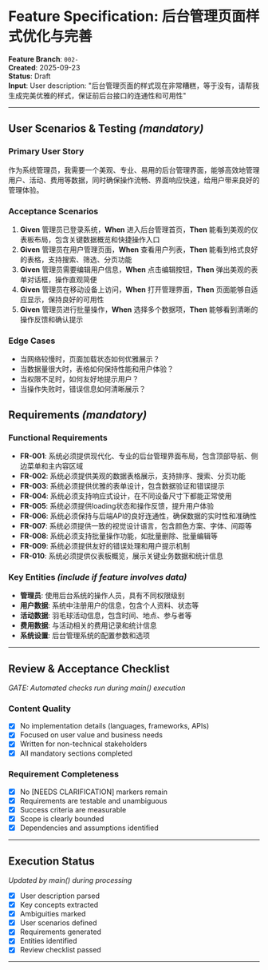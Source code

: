 # Feature Specification: 后台管理页面样式优化与完善

**Feature Branch**: `002-`  
**Created**: 2025-09-23  
**Status**: Draft  
**Input**: User description: "后台管理页面的样式现在非常糟糕，等于没有，请帮我生成完美优雅的样式，保证前后台接口的连通性和可用性"

---

## User Scenarios & Testing *(mandatory)*

### Primary User Story
作为系统管理员，我需要一个美观、专业、易用的后台管理界面，能够高效地管理用户、活动、费用等数据，同时确保操作流畅、界面响应快速，给用户带来良好的管理体验。

### Acceptance Scenarios
1. **Given** 管理员已登录系统，**When** 进入后台管理首页，**Then** 能看到美观的仪表板布局，包含关键数据概览和快捷操作入口
2. **Given** 管理员在用户管理页面，**When** 查看用户列表，**Then** 能看到格式良好的表格，支持搜索、筛选、分页功能
3. **Given** 管理员需要编辑用户信息，**When** 点击编辑按钮，**Then** 弹出美观的表单对话框，操作直观简便
4. **Given** 管理员在移动设备上访问，**When** 打开管理界面，**Then** 页面能够自适应显示，保持良好的可用性
5. **Given** 管理员进行批量操作，**When** 选择多个数据项，**Then** 能够看到清晰的操作反馈和确认提示

### Edge Cases
- 当网络较慢时，页面加载状态如何优雅展示？
- 当数据量很大时，表格如何保持性能和用户体验？
- 当权限不足时，如何友好地提示用户？
- 当操作失败时，错误信息如何清晰展示？

## Requirements *(mandatory)*

### Functional Requirements
- **FR-001**: 系统必须提供现代化、专业的后台管理界面布局，包含顶部导航、侧边菜单和主内容区域
- **FR-002**: 系统必须提供美观的数据表格展示，支持排序、搜索、分页功能
- **FR-003**: 系统必须提供优雅的表单设计，包含数据验证和错误提示
- **FR-004**: 系统必须支持响应式设计，在不同设备尺寸下都能正常使用
- **FR-005**: 系统必须提供loading状态和操作反馈，提升用户体验
- **FR-006**: 系统必须保持与后端API的良好连通性，确保数据的实时性和准确性
- **FR-007**: 系统必须提供一致的视觉设计语言，包含颜色方案、字体、间距等
- **FR-008**: 系统必须支持批量操作功能，如批量删除、批量编辑等
- **FR-009**: 系统必须提供友好的错误处理和用户提示机制
- **FR-010**: 系统必须提供仪表板概览，展示关键业务数据和统计信息

### Key Entities *(include if feature involves data)*
- **管理员**: 使用后台系统的操作人员，具有不同权限级别
- **用户数据**: 系统中注册用户的信息，包含个人资料、状态等
- **活动数据**: 羽毛球活动信息，包含时间、地点、参与者等
- **费用数据**: 与活动相关的费用记录和统计信息
- **系统设置**: 后台管理系统的配置参数和选项

---

## Review & Acceptance Checklist
*GATE: Automated checks run during main() execution*

### Content Quality
- [x] No implementation details (languages, frameworks, APIs)
- [x] Focused on user value and business needs
- [x] Written for non-technical stakeholders
- [x] All mandatory sections completed

### Requirement Completeness
- [x] No [NEEDS CLARIFICATION] markers remain
- [x] Requirements are testable and unambiguous  
- [x] Success criteria are measurable
- [x] Scope is clearly bounded
- [x] Dependencies and assumptions identified

---

## Execution Status
*Updated by main() during processing*

- [x] User description parsed
- [x] Key concepts extracted
- [x] Ambiguities marked
- [x] User scenarios defined
- [x] Requirements generated
- [x] Entities identified
- [x] Review checklist passed

---